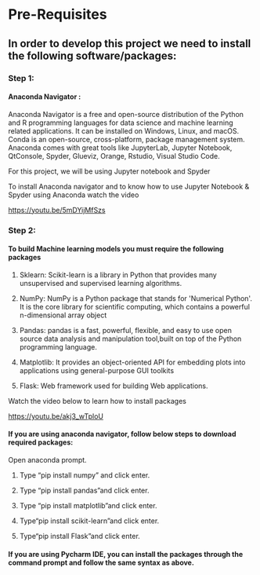 # Pre-Requisites

## In order to develop this project we need to install the following software/packages:
### Step 1:

#### Anaconda Navigator :


Anaconda Navigator is a free and open-source distribution of the Python and R programming languages for data science and machine learning related applications. It can be installed on Windows, Linux, and macOS. Conda is an open-source, cross-platform,  package management system. Anaconda comes with great tools like JupyterLab, Jupyter Notebook, QtConsole, Spyder, Glueviz, Orange, Rstudio, Visual Studio Code.


For this project, we will be using Jupyter notebook and Spyder


To install Anaconda navigator and to know how to use Jupyter Notebook & Spyder using Anaconda watch the video


https://youtu.be/5mDYijMfSzs

### Step 2:


#### To build Machine learning models you must require the following packages


1. Sklearn: Scikit-learn is a library in Python that provides many unsupervised and supervised learning algorithms.


2. NumPy: NumPy is a Python package that stands for 'Numerical Python'. It is the core library for scientific computing, which contains a powerful n-dimensional array object  


3. Pandas: pandas is a fast, powerful, flexible, and easy to use open source data analysis and manipulation tool,built on top of the Python programming language. 


4. Matplotlib: It provides an object-oriented API for embedding plots into applications using general-purpose GUI toolkits


5. Flask: Web framework used for building Web applications.


Watch the video below to learn how to install packages


https://youtu.be/akj3_wTploU

#### If you are using anaconda navigator, follow below steps to download required packages:


Open anaconda prompt.


1. Type “pip install numpy” and click enter.


2. Type “pip install pandas”and click enter.


3. Type “pip install matplotlib”and click enter.


4. Type“pip install scikit-learn”and click enter.


5. Type“pip install Flask”and click enter.


#### If you are using Pycharm IDE, you can install the packages through the command prompt and follow the same syntax as above.

